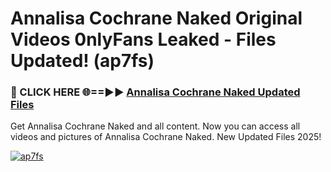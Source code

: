 # Annalisa Cochrane Naked Original Videos 0nlyFans Leaked - Files Updated! (ap7fs)

<h3>🔴 CLICK HERE 🌐==►► <a href="https://tinyurl.com/up5wt9bj" rel="nofollow">Annalisa Cochrane Naked Updated Files</a></h3>

Get Annalisa Cochrane Naked and all content. Now you can access all videos and pictures of Annalisa Cochrane Naked. New Updated Files 2025!

[![ap7fs](https://i.imgur.com/ABiUzMV.gif)](https://tinyurl.com/up5wt9bj)

